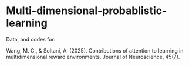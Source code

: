 # Multi-dimensional-probablistic-learning
Data, and codes for:

Wang, M. C., & Soltani, A. (2025). Contributions of attention to learning in multidimensional reward environments. Journal of Neuroscience, 45(7).
